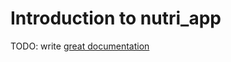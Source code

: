 # Introduction to nutri_app

TODO: write [great documentation](http://jacobian.org/writing/what-to-write/)
